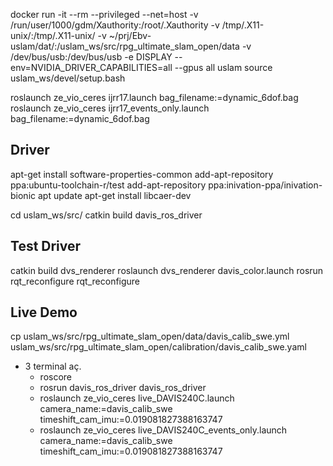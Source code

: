 docker run -it --rm --privileged --net=host -v /run/user/1000/gdm/Xauthority:/root/.Xauthority -v /tmp/.X11-unix/:/tmp/.X11-unix/ -v ~/prj/Ebv-uslam/dat/:/uslam_ws/src/rpg_ultimate_slam_open/data -v /dev/bus/usb:/dev/bus/usb -e DISPLAY --env=NVIDIA_DRIVER_CAPABILITIES=all --gpus all uslam
source uslam_ws/devel/setup.bash

roslaunch ze_vio_ceres ijrr17.launch bag_filename:=dynamic_6dof.bag
roslaunch ze_vio_ceres ijrr17_events_only.launch bag_filename:=dynamic_6dof.bag

## Driver ##
apt-get install software-properties-common
add-apt-repository ppa:ubuntu-toolchain-r/test
add-apt-repository ppa:inivation-ppa/inivation-bionic
apt update
apt-get install libcaer-dev

cd uslam_ws/src/
catkin build davis_ros_driver

## Test Driver ##

catkin build dvs_renderer
roslaunch dvs_renderer davis_color.launch
rosrun rqt_reconfigure rqt_reconfigure

## Live Demo ##

cp uslam_ws/src/rpg_ultimate_slam_open/data/davis_calib_swe.yml uslam_ws/src/rpg_ultimate_slam_open/calibration/davis_calib_swe.yaml

- 3 terminal aç.
  - roscore
  - rosrun davis_ros_driver davis_ros_driver
  - roslaunch ze_vio_ceres live_DAVIS240C.launch camera_name:=davis_calib_swe timeshift_cam_imu:=0.019081827388163747
  - roslaunch ze_vio_ceres live_DAVIS240C_events_only.launch camera_name:=davis_calib_swe timeshift_cam_imu:=0.019081827388163747
